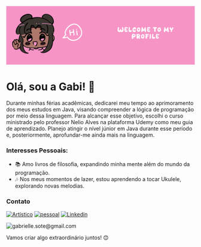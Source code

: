<img src="https://raw.githubusercontent.com/gabriellesote/gabriellesote/main/banner-image/clean.png"> 

# Olá, sou a Gabi! 👋

Durante minhas férias acadêmicas, dedicarei meu tempo ao aprimoramento dos meus estudos em Java, visando compreender a lógica de programação por meio dessa linguagem. Para alcançar esse objetivo, escolhi o curso ministrado pelo professor Nelio Alves na plataforma Udemy como meu guia de aprendizado. Planejo atingir o nível júnior em Java durante esse período e, posteriormente, aprofundar-me ainda mais na linguagem.


### Interesses Pessoais:
- 📚 Amo livros de filosofia, expandindo minha mente além do mundo da programação.
- 🎶 Nos meus momentos de lazer, estou aprendendo a tocar Ukulele, explorando novas melodias.

### Contato

[![Artístico](https://img.shields.io/badge/Artístico-833AB4?style=for-the-badge&logo=instagram)](https://www.instagram.com/ga_baralou/)
[![pessoal](https://img.shields.io/badge/pessoal-5B51D8?style=for-the-badge&logo=instagram)](https://www.instagram.com/gabi.sote/)
[![Linkedin](https://img.shields.io/badge/Linkedin-0e76a8?style=for-the-badge&logo=linkedin)](https://www.linkedin.com/in/gabrielle-teixeira-a9624329a/)


![gabrielle.sote@gmail.com](https://img.shields.io/badge/gabrielle.sote%40gmail.com-black?style=for-the-badge&logo=gmail&logoColor=red)

Vamos criar algo extraordinário juntos! 😊






<!---
gabriellesote/gabriellesote is a ✨ special ✨ repository because its `README.md` (this file) appears on your GitHub profile.
You can click the Preview link to take a look at your changes.
